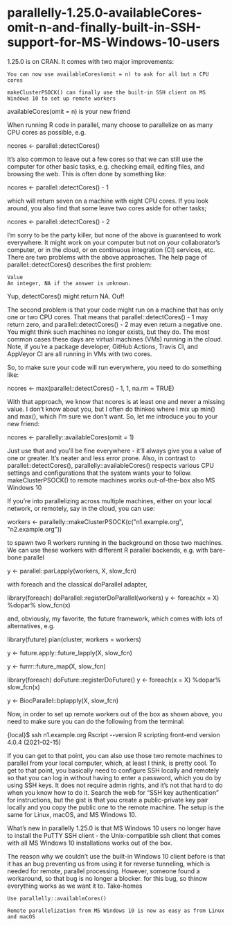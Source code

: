 # parallelly-1.25.0-availableCores-omit-n-and-finally-built-in-SSH-support-for-MS-Windows-10-users

1.25.0 is on CRAN. It comes with two major improvements:

    You can now use availableCores(omit = n) to ask for all but n CPU cores

    makeClusterPSOCK() can finally use the built-in SSH client on MS Windows 10 to set up remote workers

availableCores(omit = n) is your new friend

When running R code in parallel, many choose to parallelize on as many CPU cores as possible, e.g.

ncores <- parallel::detectCores()

It’s also common to leave out a few cores so that we can still use the computer for other basic tasks, e.g. checking email, editing files, and browsing the web. This is often done by something like:

ncores <- parallel::detectCores() - 1

which will return seven on a machine with eight CPU cores. If you look around, you also find that some leave two cores aside for other tasks;

ncores <- parallel::detectCores() - 2

I’m sorry to be the party killer, but none of the above is guaranteed to work everywhere. It might work on your computer but not on your collaborator’s computer, or in the cloud, or on continuous integration (CI) services, etc. There are two problems with the above approaches. The help page of parallel::detectCores() describes the first problem:

    Value
    An integer, NA if the answer is unknown.

Yup, detectCores() might return NA. Ouf!

The second problem is that your code might run on a machine that has only one or two CPU cores. That means that parallel::detectCores() - 1 may return zero, and parallel::detectCores() - 2 may even return a negative one. You might think such machines no longer exists, but they do. The most common cases these days are virtual machines (VMs) running in the cloud. Note, if you’re a package developer, GitHub Actions, Travis CI, and AppVeyor CI are all running in VMs with two cores.

So, to make sure your code will run everywhere, you need to do something like:

ncores <- max(parallel::detectCores() - 1, 1, na.rm = TRUE)

With that approach, we know that ncores is at least one and never a missing value. I don’t know about you, but I often do thinkos where I mix up min() and max(), which I’m sure we don’t want. So, let me introduce you to your new friend:

ncores <- parallelly::availableCores(omit = 1)

Just use that and you’ll be fine everywhere - it’ll always give you a value of one or greater. It’s neater and less error prone. Also, in contrast to parallel::detectCores(), parallelly::availableCores() respects various CPU settings and configurations that the system wants your to follow.
makeClusterPSOCK() to remote machines works out-of-the-box also MS Windows 10

If you’re into parallelizing across multiple machines, either on your local network, or remotely, say in the cloud, you can use:

workers <- parallelly::makeClusterPSOCK(c("n1.example.org", "n2.example.org"))

to spawn two R workers running in the background on those two machines. We can use these workers with different R parallel backends, e.g. with bare-bone parallel

y <- parallel::parLapply(workers, X, slow_fcn)

with foreach and the classical doParallel adapter,

library(foreach)
doParallel::registerDoParallel(workers)
y <- foreach(x = X) %dopar% slow_fcn(x)

and, obviously, my favorite, the future framework, which comes with lots of alternatives, e.g.

library(future)
plan(cluster, workers = workers)

y <- future.apply::future_lapply(X, slow_fcn)

y <- furrr::future_map(X, slow_fcn)

library(foreach)
doFuture::registerDoFuture()
y <- foreach(x = X) %dopar% slow_fcn(x)

y <- BiocParallel::bplapply(X, slow_fcn)

Now, in order to set up remote workers out of the box as shown above, you need to make sure you can do the following from the terminal:

{local}$ ssh n1.example.org Rscript --version
R scripting front-end version 4.0.4 (2021-02-15)

If you can get to that point, you can also use those two remote machines to parallel from your local computer, which, at least I think, is pretty cool. To get to that point, you basically need to configure SSH locally and remotely so that you can log in without having to enter a password, which you do by using SSH keys. It does not require admin rights, and it’s not that hard to do when you know how to do it. Search the web for “SSH key authentication” for instructions, but the gist is that you create a public-private key pair locally and you copy the public one to the remote machine. The setup is the same for Linux, macOS, and MS Windows 10.

What’s new in parallelly 1.25.0 is that MS Windows 10 users no longer have to install the PuTTY SSH client - the Unix-compatible ssh client that comes with all MS Windows 10 installations works out of the box.

The reason why we couldn’t use the built-in Windows 10 client before is that it has an bug preventing us from using it for reverse tunneling, which is needed for remote, parallel processing. However, someone found a workaround, so that bug is no longer a blocker. for this bug, so thinow everything works as we want it to.
Take-homes

    Use parallelly::availableCores()

    Remote parallelization from MS Windows 10 is now as easy as from Linux and macOS
